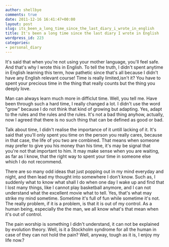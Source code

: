 ```yaml
---
author: shellbye
comments: true
date: 2011-12-16 16:41:47+00:00
layout: post
slug: its_been_a_long_time_since_the_last_diary_i_wrote_in_english
title: It's been a long time since the last diary I wrote in English
wordpress_id: 223
categories:
- personal_diary
---
```


It's said that when you're not using your mother  language, you'll feel safe. And that's why I wrote this in English. To  tell the truth, I didn't spent anytime in English learning this term,  how pathetic since that's all because I didn't have any English relevant  course! Time is really limited,isn't it? You have to spent your  precious time in the thing that really counts but the thing you deeply  love.

  


Man  can always learn much more in difficlut time. Well, you tell me. Have  been through such a hard time, I really changed a lot. I didn't use the  word "grow" because I do not think that kind of growing but adapting.  Yes, adapt to the rules and the rules and the rules. It's not a bad  thing anyhow, actually, now I agreed that there is no such thing that  can be defined as good or bad.

  


Talk  about time, I didn't realise the importance of it untill lacking of it.  It's said that you'll only spent you time on the person you really  cares, because in that case, the life of you two are combined. That  means when someone may prefer to give you his money than his time, it's  may be signal that you're not that important to him. It may make sense  when you are waiting, as far as I know, that the right way to spent your  time in someone else which I do not recommend.

  


There  are so many odd ideas that just popping out in my mind everyday and  night, and then lead my thought into somewhere I don't know. Such as, I  suddenly what to know what shall I do when one day I wake up and find  that I lost many things, like I cannot play basketball anymore, and I  can not understand what the excellent movie what to tell. Yes, that's  what may strike my mind sometime. Sometime it's full of fun while  sometime it's not. The really problem, if it is a problem, is that it is  out of my control. As a human being, especially the the man, we all  know what's that mean when it's out of control.

  


The  pain worship is something I didn't understand, it can not be explained  by evolution theory. Well, is it a Stockholm syndrome for all the human  in case of they can not hold the pain? Well, anyway, tough as it is, I  enjoy my life now.?

